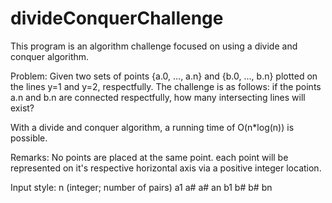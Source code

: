 # divideConquerChallenge
This program is an algorithm challenge focused on using a divide and conquer algorithm. 

Problem: Given two sets of points {a.0, ..., a.n} and {b.0, ..., b.n} plotted on the lines y=1 and y=2, respectfully. The challenge is as follows: if the points a.n and b.n are connected respectfully, how many intersecting lines will exist? 

With a divide and conquer algorithm, a running time of O(n*log(n)) is possible. 

Remarks: No points are placed at the same point. each point will be represented on it's respective horizontal axis via a positive integer location. 

Input style:
n (integer; number of pairs)
a1
a#
a#
an
b1
b#
b#
bn